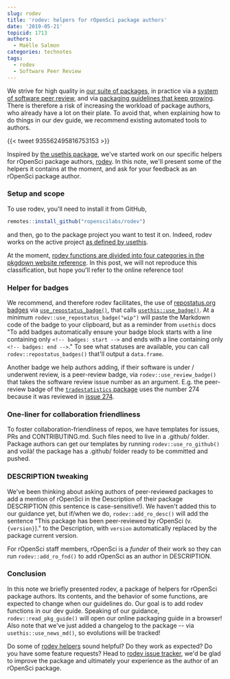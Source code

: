 ```yaml
---
slug: rodev
title: 'rodev: helpers for rOpenSci package authors'
date: '2019-05-21'
topicid: 1713
authors:
  - Maëlle Salmon
categories: technotes
tags:
  - rodev
  - Software Peer Review
---
```


We strive for high quality in [our suite of packages](/packages/), in practice via a [system of software peer review](/software-review/), and via [packaging guidelines that keep growing](https://ropensci.github.io/dev_guide/). There is therefore a risk of increasing the workload of package authors, who already have a lot on their plate. To avoid that, when explaining how to do things in our dev guide, we recommend existing automated tools to authors. 

{{< tweet 935562495816753153 >}}

Inspired by [the usethis package](https://usethis.r-lib.org/), we've started work on our specific helpers for rOpenSci package authors, [rodev](https://docs.ropensci.org/rodev/). In this note, we'll present some of the helpers it contains at the moment, and ask for your feedback as an rOpenSci package author.

### Setup and scope

To use rodev, you'll need to install it from GitHub,

```r
remotes::install_github("ropenscilabs/rodev")
```

and then, go to the package project you want to test it on. Indeed, rodev works on the active project [as defined by usethis](https://usethis.r-lib.org/#usage).

At the moment, [rodev functions are divided into four categories in the pkgdown website reference](https://docs.ropensci.org/rodev/reference/index.html). In this post, we will not reproduce this classification, but hope you'll refer to the online reference too!

### Helper for badges

We recommend, and therefore rodev facilitates, the use of [repostatus.org badges](https://www.repostatus.org/) via [`use_repostatus_badge()`](https://docs.ropensci.org/rodev/reference/use_repostatus_badge.html), that calls [`usethis::use_badge()`](https://usethis.r-lib.org/reference/badges.html). At a minimum `rodev::use_repostatus_badge("wip")` will paste the Markdown code of the badge to your clipboard, but as a reminder from `usethis` docs "To add badges automatically ensure your badge block starts with a line containing only `<!-- badges: start -->` and ends with a line containing only `<!-- badges: end -->`." To see what statuses are available, you can call `rodev::repostatus_badges()` that'll output a `data.frame`.

Another badge we help authors adding, if their software is under / underwent review, is a peer-review badge, via `rodev::use_review_badge()` that takes the software review issue number as an argument. E.g. the peer-review badge of the [`tradestatistics` package](https://docs.ropensci.org/tradestatistics/) uses the number 274 because it was reviewed in [issue 274](https://github.com/ropensci/onboarding/issues/274).

### One-liner for collaboration friendliness

To foster collaboration-friendliness of repos, we have templates for issues, PRs and CONTRIBUTING.md. Such files need to live in a .github/ folder. Package authors can get our templates by running `rodev::use_ro_github()` and voilà! the package has a .github/ folder ready to be committed and pushed.

### DESCRIPTION tweaking

We've been thinking about asking authors of peer-reviewed packages to add a mention of rOpenSci in the Description of their package DESCRIPTION (this sentence is case-sensitive!). We haven't added this to our guidance yet, but if/when we do, `rodev::add_ro_desc()` will add the sentence "This package has been peer-reviewed by rOpenSci (v. `{version}`)." to the Description, with `version` automatically replaced by the package current version.

For rOpenSci staff members, rOpenSci is a _funder_ of their work so they can run `rodev::add_ro_fnd()` to add rOpenSci as an author in DESCRIPTION.

### Conclusion

In this note we briefly presented rodev, a package of helpers for rOpenSci package authors. Its contents, and the behavior of some functions, are expected to change when our guidelines do. Our goal is to add rodev functions in our dev guide. Speaking of our guidance, `rodev::read_pkg_guide()` will open our online packaging guide in a browser! Also note that we've just added a changelog to the package -- via `usethis::use_news_md()`, so evolutions will be tracked!

Do some of [rodev helpers](https://docs.ropensci.org/rodev/reference/index.html) sound helpful? Do they work as expected? Do you have some feature requests? Head to [rodev issue tracker](https://github.com/ropenscilabs/rodev/issues), we'd be glad to improve the package and ultimately your experience as the author of an rOpenSci package.
